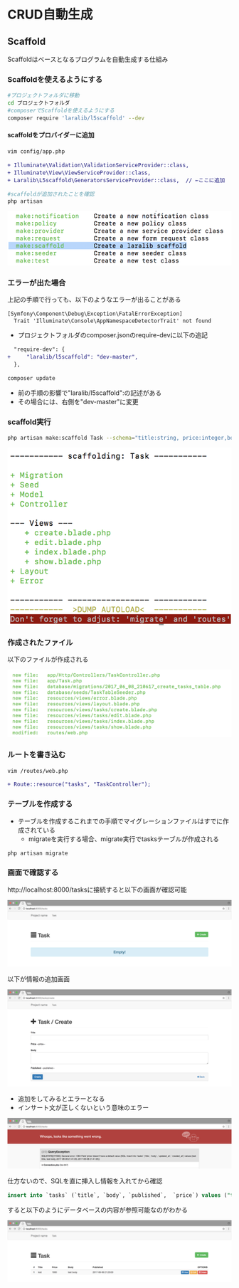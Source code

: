 # CRUD自動生成
    
## Scaffold

Scaffoldはベースとなるプログラムを自動生成する仕組み

### Scaffoldを使えるようにする

```bash
#プロジェクトフォルダに移動
cd プロジェクトフォルダ
#composerでScaffoldを使えるようにする
composer require 'laralib/l5scaffold' --dev
```

#### scaffoldをプロバイダーに追加

```bash
vim config/app.php
```

```diff
+ Illuminate\Validation\ValidationServiceProvider::class,
+ Illuminate\View\ViewServiceProvider::class,
+ Laralib\L5scaffold\GeneratorsServiceProvider::class,  // ←ここに追加
```

```bash
#scaffoldが追加されたことを確認
php artisan
```

![scaffold01](image/scaffold01.png)

### エラーが出た場合

上記の手順で行っても、以下のようなエラーが出ることがある

```text
[Symfony\Component\Debug\Exception\FatalErrorException]         
  Trait 'Illuminate\Console\AppNamespaceDetectorTrait' not found 
```

* プロジェクトフォルダのcomposer.jsonのrequire-devに以下の追記

```diff
  "require-dev": {
+     "laralib/l5scaffold": "dev-master",
  },
```

```bash
composer update
```

* 前の手順の影響で"laralib/l5scaffold":の記述がある
* その場合には、右側を"dev-master"に変更

### scaffold実行

```bash
php artisan make:scaffold Task --schema="title:string, price:integer,body:text,published:datetime"
```

![scaffold02](image/scaffold02.png)

### 作成されたファイル

以下のファイルが作成される

![scaffold03](image/scaffold03.png)


### ルートを書き込む

```bash
vim /routes/web.php
```

```diff
+ Route::resource("tasks", "TaskController");
```

### テーブルを作成する

* テーブルを作成するこれまでの手順でマイグレーションファイルはすでに作成されている
    * migrateを実行する場合、migrate実行でtasksテーブルが作成される

```bash
php artisan migrate
```

### 画面で確認する

http://localhost:8000/tasksに接続すると以下の画面が確認可能

![scaffold04](image/scaffold04.png)

以下が情報の追加画面

![scaffold05](image/scaffold05.png)

* 追加をしてみるとエラーとなる
* インサート文が正しくないという意味のエラー

![scaffold06](image/scaffold06.png)

仕方ないので、SQLを直に挿入し情報を入れてから確認

```sql
insert into `tasks` (`title`, `body`, `published`,  `price`) values ("test", "test body", "2017-06-06 21:20", 1000);
```

すると以下のようにデータベースの内容が参照可能なのがわかる

![scaffold07](image/scaffold07.png)
